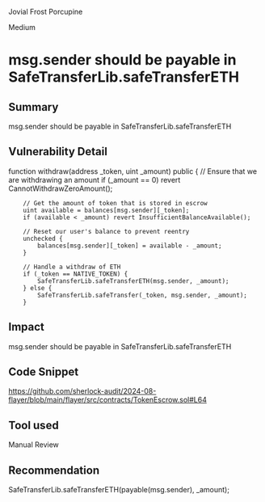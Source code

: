 Jovial Frost Porcupine

Medium

# msg.sender should be payable in SafeTransferLib.safeTransferETH

## Summary
msg.sender should be payable in SafeTransferLib.safeTransferETH
## Vulnerability Detail
 function withdraw(address _token, uint _amount) public {
        // Ensure that we are withdrawing an amount
        if (_amount == 0) revert CannotWithdrawZeroAmount();

        // Get the amount of token that is stored in escrow
        uint available = balances[msg.sender][_token];
        if (available < _amount) revert InsufficientBalanceAvailable();

        // Reset our user's balance to prevent reentry
        unchecked {
            balances[msg.sender][_token] = available - _amount;
        }

        // Handle a withdraw of ETH
        if (_token == NATIVE_TOKEN) {
            SafeTransferLib.safeTransferETH(msg.sender, _amount);
        } else {
            SafeTransferLib.safeTransfer(_token, msg.sender, _amount);
        }
## Impact
msg.sender should be payable in SafeTransferLib.safeTransferETH
## Code Snippet
https://github.com/sherlock-audit/2024-08-flayer/blob/main/flayer/src/contracts/TokenEscrow.sol#L64
## Tool used

Manual Review

## Recommendation
   SafeTransferLib.safeTransferETH(payable(msg.sender), _amount);